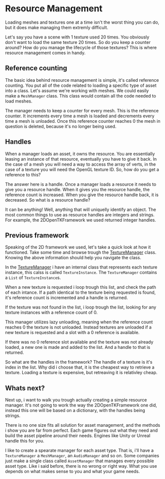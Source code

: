 # Resource Management

Loading meshes and textures one at a time isn't the worst thing you can do, but it does make managing them extremly difficult. 

Let's say you have a scene with 1 texture used 20 times. You obviously don't want to load the same texture 20 times. So do you keep a counter around? How do you manage the lifecycle of those textures? This is where resource management comes in handy.

## Reference counting

The basic idea behind resource management is simple, it's called reference counting. You put all of the code related to loading a specific type of asset into a class. Let's assume we're working with meshes. We could easily make a ```MeshManager``` class. This class would contain all the code needed to load meshes. 

The manager needs to keep a counter for every mesh. This is the reference counter. It increments every time a mesh is loaded and decrements every time a mesh is unloaded. Once this reference counter reaches 0 the mesh in question is deleted, because it's no longer being used.

## Handles

When a manager loads an asset, it owns the resource. You are essentially leasing an instance of that resource, eventually you have to give it back. In the case of a mesh you will need a way to access the array of verts, in the case of a texture you will need the OpenGL texture ID. So, how do you get a reference to this?

The answer here is a handle. Once a manager loads a resource it needs to give you a resource handle. When it gives you the resource handle, the reference count is increased. When you give the resource handle back, it is decreased. So what is a resource handle?

It can be anything! Well, anything that will uniquelly identify an object. The most common things to use as resource handles are integers and strings. For example, the 2DOpenTKFramework we used returned integer handles.

## Previous framework
Speaking of the 2D framework we used, let's take a quick look at how it functioned. Take some time and browse trough the [TextureManager](https://github.com/Mszauer/GameFramework/blob/master/2DFramework/Framework/TextureManager.cs) class. Knowing the above information should help you navigate the class.

In the [TextureManager](https://github.com/Mszauer/GameFramework/blob/master/2DFramework/Framework/TextureManager.cs) i have an internal class that represents each texture instance, this calss is called ```TextureInstance```. The ```TextureManager``` contains a ```List``` of ```TextureInstance```s. 

When a new texture is requested i loop trough this list, and check the path of each intance. If a path identical to the texture being requested is found, it's reference count is incremented and a handle is returned.

If the texture was not found in the list, i loop trough the list, looking for any texture instances with a reference count of 0. 

This manager utilizes lazy unloading, meaning when the reference count reaches 0 the texture is not unloaded. Instead textures are unloaded if a new texture is requested and a slot with a 0 reference is available.

If there was no 0 reference slot available and the texture was not already loaded, a new one is made and added to the list. And a handle to that is returned.

So what are the handles in the framework? The handle of a texture is it's index in the list. Why did i choose that, it is the cheapest way to retrieve a texture. Loading a texture is expensive, but retreaving it is relativley cheap.

## Whats next?

Next up, i want to walk you trough actually creating a simple resource manager. It's not going to work the way the 2DOpenTKFramework one did, instead this one will be based on a dictionary, with the handles being strings.

There is no one size fits all solution for asset management, and the methods i show you are far from perfect. Each game figures out what they need and build the asset pipeline around their needs. Engines like Unity or Unreal handle this for you.

I like to create a spearate manager for each asset type. That is, i'll have a ```TextureManager``` a ```MeshManager```, an ```AudioManager``` and so on. Some companies just make a single class called ```AssetManager``` that manages every possible asset type. Like i said before, there is no wrong or right way. What you use depends on what makes sense to you and what your game needs.